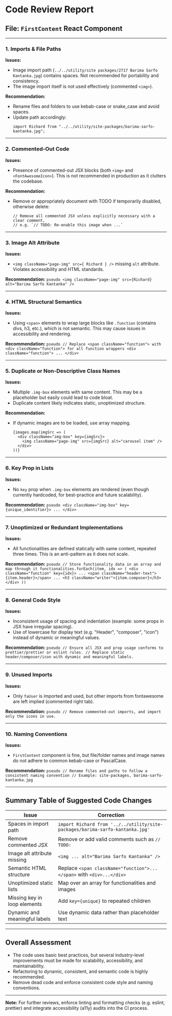 # Code Review Report

## File: `FirstContent` React Component

---

### 1. **Imports & File Paths**

**Issues:**
- Image import path (`../../utility/site packages/2717 Barima Sarfo Kantanka.jpg`) contains spaces. Not recommended for portability and consistency.
- The image import itself is not used effectively (commented `<img>`).

**Recommendation:**
- Rename files and folders to use kebab-case or snake_case and avoid spaces.
- Update path accordingly:
    ```pseudo
    import Richard from "../../utility/site-packages/barima-sarfo-kantanka.jpg";
    ```

---

### 2. **Commented-Out Code**

**Issues:**
- Presence of commented-out JSX blocks (both `<img>` and `<FontAwesomeIcon>`). This is not recommended in production as it clutters the codebase.

**Recommendation:**
- Remove or appropriately document with TODO if temporarily disabled, otherwise delete:
    ```pseudo
    // Remove all commented JSX unless explicitly necessary with a clear comment,
    // e.g. `// TODO: Re-enable this image when ...`
    ```

---

### 3. **Image Alt Attribute**

**Issues:**
- `<img className="page-img" src={ Richard } />` missing `alt` attribute. Violates accessibility and HTML standards.

**Recommendation:**
    ```pseudo
    <img className="page-img" src={Richard} alt="Barima Sarfo Kantanka" />
    ```

---

### 4. **HTML Structural Semantics**

**Issues:**
- Using `<span>` elements to wrap large blocks like `.function` (contains divs, h3, etc.), which is not semantic. This may cause issues in accessibility and rendering.

**Recommendation:**
    ```pseudo
    // Replace <span className="function"> with <div className="function"> for all function wrappers
    <div className="function">
      ...
    </div>
    ```

---

### 5. **Duplicate or Non-Descriptive Class Names**

**Issues:**
- Multiple `.img-box` elements with same content. This may be a placeholder but easily could lead to code bloat.
- Duplicate content likely indicates static, unoptimized structure.

**Recommendation:**
- If dynamic images are to be loaded, use array mapping.
    ```pseudo
    {images.map(imgSrc => (
      <div className="img-box" key={imgSrc}>
        <img className="page-img" src={imgSrc} alt="carousel item" />
      </div>
    ))}
    ```

---

### 6. **Key Prop in Lists**

**Issues:**
- No `key` prop when `.img-box` elements are rendered (even though currently hardcoded, for best-practice and future scalability).

**Recommendation:**
    ```pseudo
    <div className="img-box" key={unique_identifier}>
      ...
    </div>
    ```

---

### 7. **Unoptimized or Redundant Implementations**

**Issues:**
- All functionalities are defined statically with same content, repeated three times. This is an anti-pattern as it does not scale.

**Recommendation:**
    ```pseudo
    // Store functionality data in an array and map through it
    functionalities.forEach(item, idx => (
      <div className="function" key={idx}>
        ...
        <span className="header-text">{item.header}</span>
        ...
        <h3 className="writer">{item.composer}</h3>
      </div>
    ))
    ```

---

### 8. **General Code Style**

**Issues:**
- Inconsistent usage of spacing and indentation (example: some props in JSX have irregular spacing).
- Use of lowercase for display text (e.g. "Header", "composer", "icon") instead of dynamic or meaningful values.

**Recommendation:**
    ```pseudo
    // Ensure all JSX and prop usage conforms to prettier/prettier or eslint rules.
    // Replace static header/composer/icon with dynamic and meaningful labels.
    ```

---

### 9. **Unused Imports**

**Issues:**
- Only `faUser` is imported and used, but other imports from fontawesome are left implied (commented right tab).

**Recommendation:**
    ```pseudo
    // Remove commented-out imports, and import only the icons in use.
    ```

---

### 10. **Naming Conventions**

**Issues:**
- `FirstContent` component is fine, but file/folder names and image names do not adhere to common kebab-case or PascalCase.

**Recommendation:**
    ```pseudo
    // Rename files and paths to follow a consistent naming convention
    // Example: site-packages, barima-sarfo-kantanka.jpg
    ```

---

## **Summary Table of Suggested Code Changes**

| Issue                             | Correction                                                                  |
|------------------------------------|-----------------------------------------------------------------------------|
| Spaces in import path              | `import Richard from '../../utility/site-packages/barima-sarfo-kantanka.jpg'`|
| Remove commented JSX               | Remove or add valid comments such as `// TODO:`                             |
| Image alt attribute missing        | `<img ... alt="Barima Sarfo Kantanka" />`                                   |
| Semantic HTML structure            | Replace `<span className="function">...</span>` with `<div>...</div>`       |
| Unoptimized static lists           | Map over an array for functionalities and images                            |
| Missing key in loop elements       | Add `key={unique}` to repeated children                                     |
| Dynamic and meaningful labels      | Use dynamic data rather than placeholder text                               |

---

## **Overall Assessment**

- The code uses basic best practices, but several industry-level improvements must be made for scalability, accessibility, and maintainability.
- Refactoring to dynamic, consistent, and semantic code is highly recommended.
- Remove dead code and enforce consistent code style and naming conventions.

---

**Note:** For further reviews, enforce linting and formatting checks (e.g. eslint, prettier) and integrate accessibility (a11y) audits into the CI process.